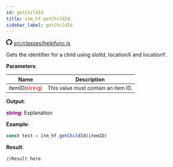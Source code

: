 ```yaml
---
id: getChildId
title: itm_hf.getChildId
sidebar_label: getChildId
---
```

![](/img/github.png) [src/classes/helpfunc.js](https://github.com/TrustedSourceLeaks/LeakedServer/blob/master/src/classes/helpfunc.js)

Gets the identifier for a child using slotId, locationX and locationY.

**Parameters**:

Name  |   Description 
----------- |   -----------
itemID(<font color="red">string</font>)  |   This value must contain an item ID.


**Output**:

**<font color="purple">string</font>**: Explanation


**Example**:
```js
const test = itm_hf.getChildId(itemID)
```

**Result**:
```
//Result here
```